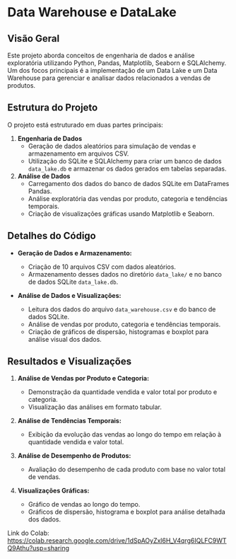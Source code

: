 # Data Warehouse e DataLake

## Visão Geral
Este projeto aborda conceitos de engenharia de dados e análise exploratória utilizando Python, Pandas, Matplotlib, Seaborn e SQLAlchemy. Um dos focos principais é a implementação de um Data Lake e um Data Warehouse para gerenciar e analisar dados relacionados a vendas de produtos.

## Estrutura do Projeto
O projeto está estruturado em duas partes principais:
1. **Engenharia de Dados**
   - Geração de dados aleatórios para simulação de vendas e armazenamento em arquivos CSV.
   - Utilização do SQLite e SQLAlchemy para criar um banco de dados `data_lake.db` e armazenar os dados gerados em tabelas separadas.
2. **Análise de Dados**
   - Carregamento dos dados do banco de dados SQLite em DataFrames Pandas.
   - Análise exploratória das vendas por produto, categoria e tendências temporais.
   - Criação de visualizações gráficas usando Matplotlib e Seaborn.

## Detalhes do Código
- **Geração de Dados e Armazenamento:**
  - Criação de 10 arquivos CSV com dados aleatórios.
  - Armazenamento desses dados no diretório `data_lake/` e no banco de dados SQLite `data_lake.db`.

- **Análise de Dados e Visualizações:**
  - Leitura dos dados do arquivo `data_warehouse.csv` e do banco de dados SQLite.
  - Análise de vendas por produto, categoria e tendências temporais.
  - Criação de gráficos de dispersão, histogramas e boxplot para análise visual dos dados.

## Resultados e Visualizações
1. **Análise de Vendas por Produto e Categoria:**
   - Demonstração da quantidade vendida e valor total por produto e categoria.
   - Visualização das análises em formato tabular.

2. **Análise de Tendências Temporais:**
   - Exibição da evolução das vendas ao longo do tempo em relação à quantidade vendida e valor total.

3. **Análise de Desempenho de Produtos:**
   - Avaliação do desempenho de cada produto com base no valor total de vendas.

4. **Visualizações Gráficas:**
   - Gráfico de vendas ao longo do tempo.
   - Gráficos de dispersão, histograma e boxplot para análise detalhada dos dados.

Link do Colab: https://colab.research.google.com/drive/1dSpAOyZxl6H_V4qrg6IQLFC9WTQ9Athu?usp=sharing
